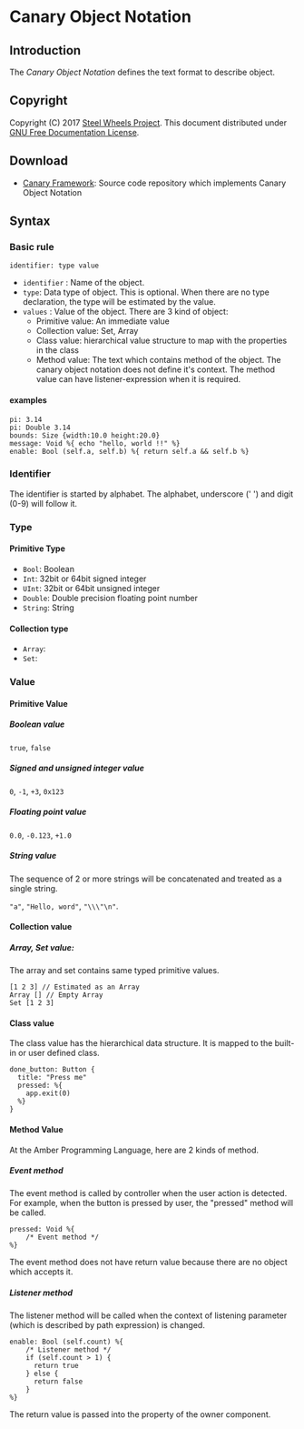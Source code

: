 # Canary Object Notation

## Introduction
The *Canary Object Notation* defines the text format to describe object.

## Copyright
Copyright (C) 2017 [Steel Wheels Project](http://steelwheels.github.io). This document distributed under
[GNU Free Documentation License](https://www.gnu.org/licenses/fdl-1.3.en.html).

## Download
- [Canary Framework](https://github.com/steelwheels/Canary): Source code repository which implements Canary Object Notation

## Syntax
### Basic rule
`identifier: type value`
- `identifier` : Name of the object.
- `type`: Data type of object. This is optional. When there are no type declaration, the type will be estimated by the value.
- `values` : Value of the object. There are 3 kind of object:
  * Primitive value: An immediate value
  * Collection value: Set, Array
  * Class value: hierarchical value structure to map with the properties in the class
  * Method value: The text which contains method of the object. The canary object notation does not define it's context. The method value can have listener-expression when it is required.

#### examples
````
pi: 3.14
pi: Double 3.14
bounds: Size {width:10.0 height:20.0}
message: Void %{ echo "hello, world !!" %}
enable: Bool (self.a, self.b) %{ return self.a && self.b %}
````

### Identifier
The identifier is started by alphabet. The alphabet, underscore (' ') and digit (0-9)
will follow it.

### Type
#### Primitive Type
* `Bool`: Boolean
* `Int`: 32bit or 64bit signed integer
* `UInt`: 32bit or 64bit unsigned integer
* `Double`:  Double precision floating point number
* `String`: String

#### Collection type
* `Array`:
* `Set`:

### Value
#### Primitive Value
##### Boolean value
`true`, `false`

##### Signed and unsigned integer value
`0`, `-1`, `+3`, `0x123`

##### Floating point value
`0.0`, `-0.123`, `+1.0`

##### String value
The sequence of 2 or more strings will be concatenated and treated as a single string.

``"a"``, ``"Hello, word"``, `"\\\"\n"`.

#### Collection value
##### Array, Set value:
The array and set contains same typed primitive values.
````
[1 2 3] // Estimated as an Array
Array [] // Empty Array
Set [1 2 3]
````

#### Class value
The class value has the hierarchical data structure. It is mapped to the built-in or user defined class.
````
done_button: Button {
  title: "Press me"
  pressed: %{
    app.exit(0)
  %}
}
````

#### Method Value
At the Amber Programming Language, here are 2 kinds of method.

##### Event method
The event method is called by controller when the user action is detected. For example, when the button is pressed by user, the "pressed" method will be called.
````
pressed: Void %{
    /* Event method */
%}
````

The event method does not have return value because there are no object which accepts it.

##### Listener method
The listener method will be called when the context of listening parameter (which is described by path expression) is changed.
````
enable: Bool (self.count) %{
    /* Listener method */
    if (self.count > 1) {
      return true
    } else {
      return false
    }
%}
````
The return value is passed into the property of the owner component.

